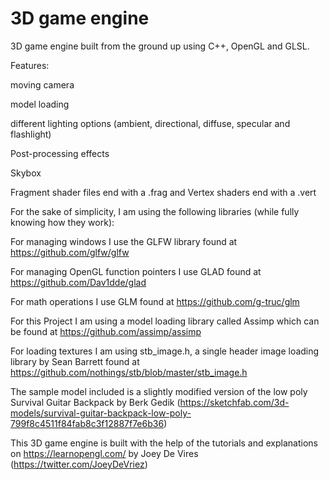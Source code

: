 # 3D game engine
3D game engine built from the ground up using C++, OpenGL and GLSL.

Features:

moving camera

model loading

different lighting options (ambient, directional, diffuse, specular and flashlight)

Post-processing effects

Skybox

Fragment shader files end with a .frag and Vertex shaders end with a .vert


For the sake of simplicity, I am using the following libraries (while fully knowing how they work):

For managing windows I use the GLFW library found at https://github.com/glfw/glfw

For managing OpenGL function pointers I use GLAD found at https://github.com/Dav1dde/glad

For math operations I use GLM found at https://github.com/g-truc/glm

For this Project I am using a model loading library called Assimp which can be found at https://github.com/assimp/assimp

For loading textures I am using stb_image.h, a single header image loading library by Sean Barrett found at https://github.com/nothings/stb/blob/master/stb_image.h

The sample model included is a slightly modified version of the low poly Survival Guitar Backpack by Berk Gedik (https://sketchfab.com/3d-models/survival-guitar-backpack-low-poly-799f8c4511f84fab8c3f12887f7e6b36)

This 3D game engine is built with the help of the tutorials and explanations on https://learnopengl.com/ by Joey De Vires (https://twitter.com/JoeyDeVriez)
